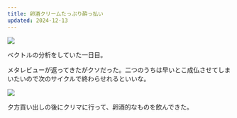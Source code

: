 ```yaml
---
title: 卵酒クリームたっぷり酔っ払い
updated: 2024-12-13
---
```

![](https://i.imgur.com/kEsLkGH.jpeg)

ベクトルの分析をしていた一日目。

メタレビューが返ってきたがクソだった。二つのうちは早いとこ成仏させてしまいたいので次のサイクルで終わらせれるといいな。

![](https://i.imgur.com/pdVTZmF.jpeg)

夕方買い出しの後にクリマに行って、卵酒的なものを飲んできた。